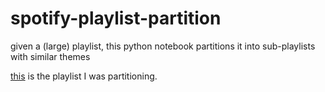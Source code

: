 # spotify-playlist-partition
given a (large) playlist, this python notebook partitions it into sub-playlists with similar themes

[this](https://open.spotify.com/playlist/4AfSnWDVWMeA6NeNjJjYsS?si=86aaa21b99dc4987) is the playlist I was partitioning.
